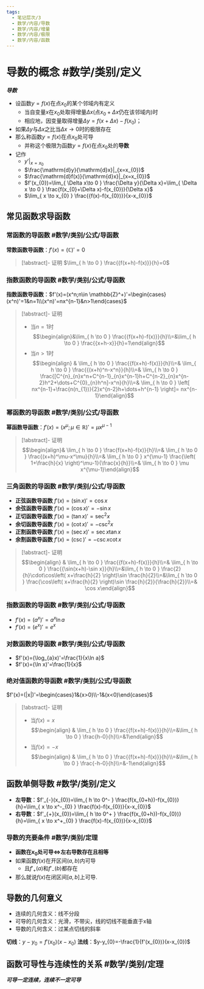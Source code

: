 ```yaml
---
tags:
  - 笔记层次/3
  - 数学/内容/导数
  - 数学/内容/增量
  - 数学/内容/极限
  - 数学/内容/函数
---
```


# 导数的概念 #数学/类别/定义

 ***导数***
- 设函数$y=f(x)$在点$x_{0}$的某个邻域内有定义
	- 当自变量$x$在$x_{0}$处取得增量$\Delta x$(点$x_{0}+\Delta x$仍在该邻域内)时
	- 相应地，因变量取得增量$\Delta y=f(x+\Delta x)-f(x_{0})$；
- 如果$\Delta y$与$\Delta x$之比当$\Delta x\to0$时的极限存在
- 那么称函数$y=f(x)$在点$x_{0}$处可导
	- 并称这个极限为函数$y=f(x)$在点$x_{0}$处的**导数**
- 记作
	- $y'|_{x=x_{0}}$
	- $\frac{\mathrm{d}y}{\mathrm{d}x}|_{x=x_{0}}$
	- $\frac{\mathrm{d}f(x)}{\mathrm{d}x}|_{x=x_{0}}$
	- $f'(x_{0})=\lim_{ \Delta x\to 0 } \frac{\Delta y}{\Delta x}=\lim_{ \Delta x \to 0 } \frac{f(x_{0}+\Delta x)-f(x_{0})}{\Delta x}$
	- $\lim_{ x \to x_{0} } \frac{{f(x)-f(x_{0})}}{x-x_{0}}$

## 常见函数求导函数

### 常函数的导函数 #数学/类别/公式/导函数

 **常数函数导函数**：$f'(x)=(\mathbb{C})'=0$

>[!abstract]- 证明
> $\lim_{ h \to 0 } \frac{{f(x+h)-f(x)}}{h}=0$

### 指数函数的导函数 #数学/类别/公式/导函数

 **指数函数导函数**：$f'(x)=(x^n;n\in \mathbb{Z}^+)'=\begin{cases}(x^n)'=1&n=1\\(x^n)'=nx^{n-1}&n>1\end{cases}$

>[!abstract]- 证明
>- 当$n=1$时$$\begin{align}&\lim_{ h \to 0 } \frac{{f(x+h)-f(x)}}{h}\\=&\lim_{ h \to 0 } \frac{{x+h-x}}{h}=1\end{align}$$
>- 当$n>1$时$$\begin{align} & \lim_{ h \to 0 } \frac{{f(x+h)-f(x)}}{h}\\=& \lim_{ h \to 0 } \frac{{(x+h)^n-x^n}}{h}\\=& \lim_{ h \to 0 } \frac{[C^{n}_{n}x^n+C^{n-1}_{n}x^{n-1}h+C^{n-2}_{n}x^{n-2}h^2+\dots+C^{0}_{n}h^n]-x^n}{h}\\=& \lim_{ h \to 0 }	\left[ nx^{n-1}+\frac{n(n_{1})}{2}x^{n-2}h+\dots+h^{n-1} \right]= nx^{n-1}\end{align}$$

### 幂函数的导函数 #数学/类别/公式/导函数 

**幂函数导函数**：$f'(x)=(x^\mu;\mu \in \mathbb{R})'=\mu x^{\mu-1}$

>[!abstract]- 证明
> $$\begin{align}&	\lim_{ h \to 0 } \frac{f(x+h)-f(x)}{h}\\=& \lim_{ h \to 0 } \frac{(x+h)^\mu-x^\mu}{h}\\=& \lim_{ h \to 0 } x^{\mu-1}	 \frac{\left( 1+\frac{h}{x} \right)^\mu-1}{\frac{x}{h}}\\=& \lim_{ h \to 0 } \mu x^{\mu-1}\end{align}$$

### 三角函数的导函数 #数学/类别/公式/导函数 

- **正弦函数导函数**  $f'(x)=(\sin x)'=\cos x$       
- **余弦函数导函数**  $f'(x)=(\cos x)'=-\sin x$      
- **正切函数导函数**  $f'(x)=(\tan x)'=\sec ^{2}x$   
- **余切函数导函数**  $f'(x)=(\cot x)'=-\csc ^{2}x$  
- **正割函数导函数**  $f'(x)=(\sec x)'=\sec x\tan x$ 
- **余割函数导函数**  $f'(x)=(\csc)'=-\csc x\cot x$  


>[!abstract]- 证明
>$$\begin{align} & \lim_{ h \to 0 } \frac{{f(x+h)-f(x)}}{h}\\=& \lim_{ h \to 0 } \frac{{\sin(x+h)-\sin x}}{h}\\=&\lim_{ h \to 0 } \frac{2}{h}\cdot\cos\left( x+\frac{h}{2} \right)\sin \frac{h}{2}\\=&\lim_{ h \to 0 } \frac{\cos\left( x+\frac{h}{2} \right)\sin \frac{h}{2}}{\frac{h}{2}}\\=& \cos x\end{align}$$


### 指数函数的导函数 #数学/类别/公式/导函数

- $f'(x)=(a^x)'=a^x\ln a$
- $f'(x)=(e^x)'=e^x$

### 对数函数的导函数 #数学/类别/公式/导函数

-  $f'(x)=(\log_{a}x)'=\frac{1}{x\ln a}$
- $f'(x)=(\ln x)'=\frac{1}{x}$

### 绝对值函数的导函数 #数学/类别/公式/导函数

 $f'(x)=(|x|)'=\begin{cases}1&(x>0)\\-1&(x<0)\end{cases}$

>[!abstract]- 证明
>- 当$f(x)=x$$$\begin{align} & \lim_{ h \to 0 } \frac{{f(x+h)-f(x)}}{h}\\=&\lim_{ h \to 0 } \frac{h-0}{h}\\=&1\end{align}$$
>- 当$f(x)=-x$$$\begin{align} & \lim_{ h \to 0 } \frac{{f(x+h)-f(x)}}{h}\\=&\lim_{ h \to 0 } \frac{-h-0}{h}\\=&-1\end{align}$$


## 函数单侧导数 #数学/类别/定义

 - **左导数**：$f'_{-}(x_{0})=\lim_{ h \to 0^- } \frac{f(x_{0+h})-f(x_{0})}{h}=\lim_{ x \to x^-_{0} } \frac{f(x)-f(x_{0})}{x-x_{0}}$
- **右导数**：$f'_{+}(x_{0})=\lim_{ h \to 0^+ } \frac{f(x_{0+h})-f(x_{0})}{h}=\lim_{ x \to x^+_{0} } \frac{f(x)-f(x_{0})}{x-x_{0}}$

### 导数的充要条件 #数学/类别/定理 

- **函数在$x_{0}$处可导$\iff$左右导数存在且相等**
- 如果函数$f(x)$在开区间$(a,b)$内可导
	- 且$f'_{+}(a)$和$f'_{-}(b)$都存在
- 那么就说$f(x)$在闭区间$[a, b]$上可导.

## 导数的几何意义

- 连续的几何含义：线不分段
- 可导的几何含义：光滑，不带尖，线的切线不能垂直于x轴
- 导数的几何含义：过某点切线的斜率

**切线**：$y-y_{0}=f'(x_{0})(x-x_{0})$
**法线**：$y-y_{0}=-\frac{1}{f'(x_{0})}(x-x_{0})$

## 函数可导性与连续性的关系 #数学/类别/定理

***可导一定连续，连续不一定可导***
